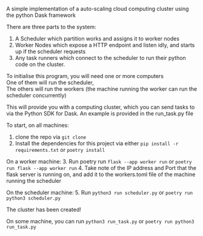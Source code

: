 A simple implementation of a auto-scaling cloud computing cluster using the python Dask framework

There are three parts to the system:
1. A Scheduler which partition works and assigns it to worker nodes
2. Worker Nodes which expose a HTTP endpoint and listen idly, and starts up if the scheduler requests
3. Any task runners which connect to the scheduler to run their python code on the cluster.


To initialise this program, you will need one or more computers \
One of them will run the scheduler, \
The others will run the workers (the machine running the worker can run the scheduler concurrently) 

This will provide you with a computing cluster, which you can send tasks to via the Python SDK for Dask. An example is provided in the run_task.py file

To start, on all machines:
1. clone the repo via `git clone`
2. Install the dependencies for this project via either `pip install -r requirements.txt` or `poetry install`

On a worker machine:
3. Run poetry run `flask --app worker run` or `poetry run flask --app worker run`
4. Take note of the IP address and Port that the flask server is running on, and add it to the workers.toml file of the machine running the scheduler

On the scheduler machine:
5. Run `python3 run scheduler.py` or `poetry run python3 scheduler.py`

The cluster has been created!

On some machine, you can run `python3 run_task.py` or `poetry run python3 run_task.py`
